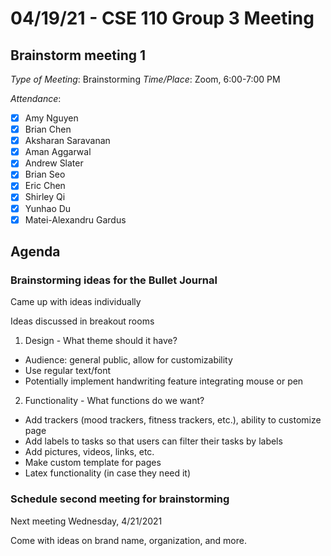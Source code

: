 # 04/19/21 - CSE 110 Group 3 Meeting

## Brainstorm meeting 1

*Type of Meeting*: Brainstorming
*Time/Place*: Zoom, 6:00-7:00 PM

*Attendance*:
- [x] Amy Nguyen
- [x] Brian Chen
- [x] Aksharan Saravanan
- [x] Aman Aggarwal
- [x] Andrew Slater
- [x] Brian Seo
- [x] Eric Chen
- [x] Shirley Qi
- [x] Yunhao Du
- [x] Matei-Alexandru Gardus

## Agenda
### Brainstorming ideas for the Bullet Journal
Came up with ideas individually

Ideas discussed in breakout rooms

1. Design - What theme should it have?
- Audience: general public, allow for customizability
- Use regular text/font
- Potentially implement handwriting feature integrating mouse or pen
2. Functionality - What functions do we want?
- Add trackers (mood trackers, fitness trackers, etc.), ability to customize page
- Add labels to tasks so that users can filter their tasks by labels
- Add pictures, videos, links, etc.
- Make custom template for pages
- Latex functionality (in case they need it)

### Schedule second meeting for brainstorming
Next meeting Wednesday, 4/21/2021

Come with ideas on brand name, organization, and more.

